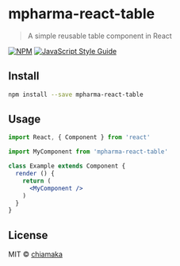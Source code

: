 # mpharma-react-table

> A simple reusable table component in React

[![NPM](https://img.shields.io/npm/v/mpharma-react-table.svg)](https://www.npmjs.com/package/mpharma-react-table) [![JavaScript Style Guide](https://img.shields.io/badge/code_style-standard-brightgreen.svg)](https://standardjs.com)

## Install

```bash
npm install --save mpharma-react-table
```

## Usage

```jsx
import React, { Component } from 'react'

import MyComponent from 'mpharma-react-table'

class Example extends Component {
  render () {
    return (
      <MyComponent />
    )
  }
}
```

## License

MIT © [chiamaka](https://github.com/chiamaka)
